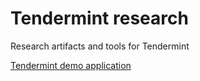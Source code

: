 # Tendermint research
Research artifacts and tools for Tendermint

[Tendermint demo application](https://github.com/fluencelabs/tendermint_demo/tree/master/tmdemoapp)